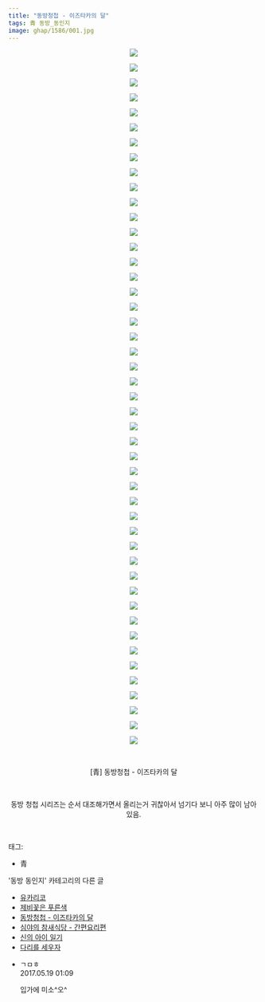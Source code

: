 ```yaml
---
title: "동방청첩 - 이즈타카의 달"
tags: 青 동방_동인지
image: ghap/1586/001.jpg
---
```

<div class="article">
<p style="text-align: center; clear: none; float: none;"><img src="{{ site.nasurl }}/ghap/1586/001.jpg"/></p>
<p style="text-align: center; clear: none; float: none;"><img src="{{ site.nasurl }}/ghap/1586/002.jpg"/></p>
<p style="text-align: center; clear: none; float: none;"><img src="{{ site.nasurl }}/ghap/1586/003.jpg"/></p>
<p style="text-align: center; clear: none; float: none;"><img src="{{ site.nasurl }}/ghap/1586/004.jpg"/></p>
<p style="text-align: center; clear: none; float: none;"><img src="{{ site.nasurl }}/ghap/1586/005.jpg"/></p>
<p style="text-align: center; clear: none; float: none;"><img src="{{ site.nasurl }}/ghap/1586/006.jpg"/></p>
<p style="text-align: center; clear: none; float: none;"><img src="{{ site.nasurl }}/ghap/1586/007.jpg"/></p>
<p style="text-align: center; clear: none; float: none;"><img src="{{ site.nasurl }}/ghap/1586/008.jpg"/></p>
<p style="text-align: center; clear: none; float: none;"><img src="{{ site.nasurl }}/ghap/1586/009.jpg"/></p>
<p style="text-align: center; clear: none; float: none;"><img src="{{ site.nasurl }}/ghap/1586/010.jpg"/></p>
<p style="text-align: center; clear: none; float: none;"><img src="{{ site.nasurl }}/ghap/1586/011.jpg"/></p>
<p style="text-align: center; clear: none; float: none;"><img src="{{ site.nasurl }}/ghap/1586/012.jpg"/></p>
<p style="text-align: center; clear: none; float: none;"><img src="{{ site.nasurl }}/ghap/1586/013.jpg"/></p>
<p style="text-align: center; clear: none; float: none;"><img src="{{ site.nasurl }}/ghap/1586/014.jpg"/></p>
<p style="text-align: center; clear: none; float: none;"><img src="{{ site.nasurl }}/ghap/1586/015.jpg"/></p>
<p style="text-align: center; clear: none; float: none;"><img src="{{ site.nasurl }}/ghap/1586/016.jpg"/></p>
<p style="text-align: center; clear: none; float: none;"><img src="{{ site.nasurl }}/ghap/1586/017.jpg"/></p>
<p style="text-align: center; clear: none; float: none;"><img src="{{ site.nasurl }}/ghap/1586/018.jpg"/></p>
<p style="text-align: center; clear: none; float: none;"><img src="{{ site.nasurl }}/ghap/1586/019.jpg"/></p>
<p style="text-align: center; clear: none; float: none;"><img src="{{ site.nasurl }}/ghap/1586/020.jpg"/></p>
<p style="text-align: center; clear: none; float: none;"><img src="{{ site.nasurl }}/ghap/1586/021.jpg"/></p>
<p style="text-align: center; clear: none; float: none;"><img src="{{ site.nasurl }}/ghap/1586/022.jpg"/></p>
<p style="text-align: center; clear: none; float: none;"><img src="{{ site.nasurl }}/ghap/1586/023.jpg"/></p>
<p style="text-align: center; clear: none; float: none;"><img src="{{ site.nasurl }}/ghap/1586/024.jpg"/></p>
<p style="text-align: center; clear: none; float: none;"><img src="{{ site.nasurl }}/ghap/1586/025.jpg"/></p>
<p style="text-align: center; clear: none; float: none;"><img src="{{ site.nasurl }}/ghap/1586/026.jpg"/></p>
<p style="text-align: center; clear: none; float: none;"><img src="{{ site.nasurl }}/ghap/1586/027.jpg"/></p>
<p style="text-align: center; clear: none; float: none;"><img src="{{ site.nasurl }}/ghap/1586/028.jpg"/></p>
<p style="text-align: center; clear: none; float: none;"><img src="{{ site.nasurl }}/ghap/1586/029.jpg"/></p>
<p style="text-align: center; clear: none; float: none;"><img src="{{ site.nasurl }}/ghap/1586/030.jpg"/></p>
<p style="text-align: center; clear: none; float: none;"><img src="{{ site.nasurl }}/ghap/1586/031.jpg"/></p>
<p style="text-align: center; clear: none; float: none;"><img src="{{ site.nasurl }}/ghap/1586/032.jpg"/></p>
<p style="text-align: center; clear: none; float: none;"><img src="{{ site.nasurl }}/ghap/1586/033.jpg"/></p>
<p style="text-align: center; clear: none; float: none;"><img src="{{ site.nasurl }}/ghap/1586/034.jpg"/></p>
<p style="text-align: center; clear: none; float: none;"><img src="{{ site.nasurl }}/ghap/1586/035.jpg"/></p>
<p style="text-align: center; clear: none; float: none;"><img src="{{ site.nasurl }}/ghap/1586/036.jpg"/></p>
<p style="text-align: center; clear: none; float: none;"><img src="{{ site.nasurl }}/ghap/1586/037.jpg"/></p>
<p style="text-align: center; clear: none; float: none;"><img src="{{ site.nasurl }}/ghap/1586/038.jpg"/></p>
<p style="text-align: center; clear: none; float: none;"><img src="{{ site.nasurl }}/ghap/1586/039.jpg"/></p>
<p style="text-align: center; clear: none; float: none;"><img src="{{ site.nasurl }}/ghap/1586/040.jpg"/></p>
<p style="text-align: center; clear: none; float: none;"><img src="{{ site.nasurl }}/ghap/1586/041.jpg"/></p>
<p style="text-align: center; clear: none; float: none;"><img src="{{ site.nasurl }}/ghap/1586/042.jpg"/></p>
<p style="text-align: center; clear: none; float: none;"><img src="{{ site.nasurl }}/ghap/1586/043.jpg"/></p>
<p style="text-align: center; clear: none; float: none;"><img src="{{ site.nasurl }}/ghap/1586/044.jpg"/></p>
<p style="text-align: center; clear: none; float: none;"><img src="{{ site.nasurl }}/ghap/1586/045.jpg"/></p>
<p style="text-align: center; clear: none; float: none;"><img src="{{ site.nasurl }}/ghap/1586/046.jpg"/></p>
<p style="text-align: center; clear: none; float: none;"><img src="{{ site.nasurl }}/ghap/1586/047.jpg"/></p>
<p style="text-align: center; clear: none; float: none;"><br/></p>
<p style="text-align: center; clear: none; float: none;">[青] 동방청첩 - 이즈타카의 달</p>
<p style="text-align: center; clear: none; float: none;"><br/></p>
<p style="text-align: center; clear: none; float: none;">동방 청첩 시리즈는 순서 대조해가면서 올리는거 귀찮아서 넘기다 보니 아주 많이 남아있음.</p>
<p><br/></p>
</div><div class="tagTrail">
<p>태그: </p>
<ul>
<li>青</li>
</ul>
</div><div class="another">
<p>'동방 동인지' 카테고리의 다른 글</p>
<ul>
<li><a href="/2016-08-15-ghap_1590">유카리코</a></li>
<li><a href="/2016-08-15-ghap_1588">제비꽃은 푸른색</a></li>
<li><a href="/2016-08-15-ghap_1586">동방청첩 - 이즈타카의 달</a></li>
<li><a href="/2016-08-15-ghap_1584">심야의 참새식당 - 간편요리편</a></li>
<li><a href="/2016-08-15-ghap_1583">신의 아이 일기</a></li>
<li><a href="/2016-08-15-ghap_1582">다리를 세우자</a></li>
</ul>
</div><div class="cb_module cb_fluid">
<div class="cb_wrt cb_profile">
<div class="comment">
<ul>
<li class="cb_thumb_off" id="comment14992679">
<div class="cb_comment_area">
<div class="cb_info_area">
<div class="cb_section">
<span class="cb_nick_name">ㄱㅁㅎ</span>
</div>
<div class="cb_section">
<span class="cb_date">2017.05.19 01:09 </span>
</div>
</div>
<div class="cb_dsc_comment">
<p class="cb_dsc">
											입가에 미소^오^
										</p>
</div>
</div></li>
</ul>
</div>
</div><!-- commentList close -->
</div>
<br/>
<p id="refer"></p>
<br/>
